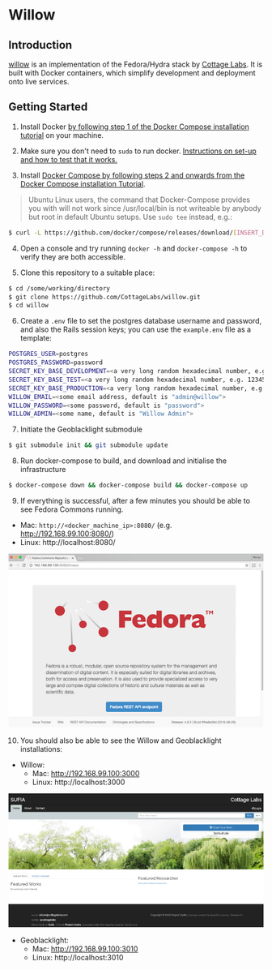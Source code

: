 # Willow


## Introduction

[willow](https://github.com/CottageLabs/willow) is an implementation of the Fedora/Hydra stack by [Cottage Labs](http://cottagelabs.com/). It is built with Docker containers, which simplify development and deployment onto live services.


## Getting Started

1. Install Docker [by following step 1 of the Docker Compose installation tutorial](https://docs.docker.com/compose/install/) on your machine.

2. Make sure you don't need to `sudo` to run docker. [Instructions on set-up and how to test that it works.](https://docs.docker.com/engine/installation/linux/ubuntulinux/#/manage-docker-as-a-non-root-user)

3. Install [Docker Compose by following steps 2 and onwards from the Docker Compose installation Tutorial](https://docs.docker.com/compose/install/).

> Ubuntu Linux users, the command that Docker-Compose provides you with will not work since /usr/local/bin is not writeable by anybody but root in default Ubuntu setups. Use `sudo tee` instead, e.g.:
  
```bash
$ curl -L https://github.com/docker/compose/releases/download/[INSERT_DESIRED_DOCKER_COMPOSE_VERSION_HERE]/docker-compose-`uname -s`-`uname -m` | sudo tee /usr/local/bin/docker-compose > /dev/null && sudo chmod a+x /usr/local/bin/docker-compose
```

4. Open a console and try running `docker -h` and `docker-compose -h` to verify they are both accessible.

5. Clone this repository to a suitable place:
```bash
$ cd /some/working/directory
$ git clone https://github.com/CottageLabs/willow.git
$ cd willow
```

6. Create a `.env` file to set the postgres database username and password, and also the Rails session keys; you can use the `example.env` file as a template:

```bash
POSTGRES_USER=postgres
POSTGRES_PASSWORD=password
SECRET_KEY_BASE_DEVELOPMENT=<a very long random hexadecimal number, e.g. 1234567890abcdef1234567890abcdef1234567890abcdef1234567890abcdef1234567890abcdef1234567890abcdef1234567890abcdef1234567890abcdef>
SECRET_KEY_BASE_TEST=<a very long random hexadecimal number, e.g. 1234567890abcdef1234567890abcdef1234567890abcdef1234567890abcdef1234567890abcdef1234567890abcdef1234567890abcdef1234567890abcdef>
SECRET_KEY_BASE_PRODUCTION=<a very long random hexadecimal number, e.g. 1234567890abcdef1234567890abcdef1234567890abcdef1234567890abcdef1234567890abcdef1234567890abcdef1234567890abcdef1234567890abcdef>
WILLOW_EMAIL=<some email address, default is "admin@willow">
WILLOW_PASSWORD=<some password, default is "password">
WILLOW_ADMIN=<some name, default is "Willow Admin">
```
  
7. Initiate the Geoblacklight submodule

```bash
$ git submodule init && git submodule update
```

8. Run docker-compose to build, and download and initialise the infrastructure

```bash
$ docker-compose down && docker-compose build && docker-compose up 
```
  
9. If everything is successful, after a few minutes you should be able to see Fedora Commons running.
  - Mac: `http://<docker_machine_ip>:8080/` (e.g. http://192.168.99.100:8080/)
  - Linux: http://localhost:8080/
  
![Fedora Commons screenshot](docs/images/fedora.png "Fedora Commons screenshot")
  
10. You should also be able to see the Willow and Geoblacklight installations:
  - Willow:
    - Mac: http://192.168.99.100:3000
    - Linux: http://localhost:3000

  ![Willow screenshot](docs/images/willow.png "Willow screenshot")
  
  - Geoblacklight:
    - Mac: http://192.168.99.100:3010
    - Linux: http://localhost:3010
    
    
